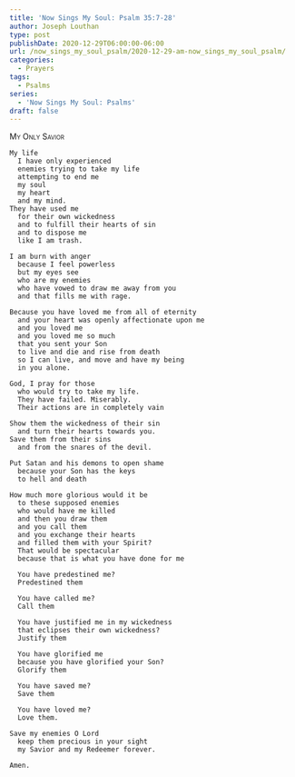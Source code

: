 ```yaml
---
title: 'Now Sings My Soul: Psalm 35:7-28'
author: Joseph Louthan
type: post
publishDate: 2020-12-29T06:00:00-06:00
url: /now_sings_my_soul_psalm/2020-12-29-am-now_sings_my_soul_psalm/
categories:
  - Prayers
tags:
  - Psalms
series:
  - 'Now Sings My Soul: Psalms'
draft: false
---
```

<div style="font-variant: small-caps;">
My Only Savior
</div>

    My life
      I have only experienced
      enemies trying to take my life
      attempting to end me
      my soul
      my heart
      and my mind.
    They have used me 
      for their own wickedness
      and to fulfill their hearts of sin
      and to dispose me
      like I am trash.

    I am burn with anger
      because I feel powerless
      but my eyes see
      who are my enemies
      who have vowed to draw me away from you
      and that fills me with rage.

    Because you have loved me from all of eternity
      and your heart was openly affectionate upon me
      and you loved me
      and you loved me so much 
      that you sent your Son 
      to live and die and rise from death
      so I can live, and move and have my being
      in you alone.

    God, I pray for those 
      who would try to take my life.
      They have failed. Miserably. 
      Their actions are in completely vain

    Show them the wickedness of their sin
      and turn their hearts towards you.
    Save them from their sins
      and from the snares of the devil.

    Put Satan and his demons to open shame
      because your Son has the keys
      to hell and death

    How much more glorious would it be 
      to these supposed enemies
      who would have me killed
      and then you draw them
      and you call them
      and you exchange their hearts
      and filled them with your Spirit?
      That would be spectacular
      because that is what you have done for me
      
      You have predestined me?
      Predestined them
      
      You have called me?
      Call them
      
      You have justified me in my wickedness 
      that eclipses their own wickedness?
      Justify them
      
      You have glorified me 
      because you have glorified your Son?
      Glorify them
      
      You have saved me?
      Save them
      
      You have loved me?
      Love them.

    Save my enemies O Lord
      keep them precious in your sight
      my Savior and my Redeemer forever.

    Amen.
